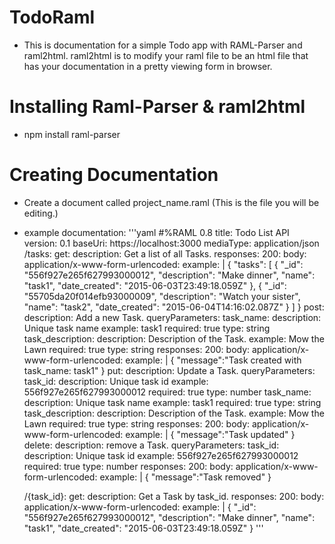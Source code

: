 # TodoRaml
- This is documentation for a simple Todo app with RAML-Parser and raml2html. raml2html is to modify your raml file to be an html file that has your documentation in a pretty viewing form in browser.

# Installing Raml-Parser & raml2html
- npm install raml-parser

# Creating Documentation 
- Create a document called project_name.raml (This is the file you will be editing.) 
- example documentation:
'''yaml
#%RAML 0.8
title:  Todo List API
version: 0.1
baseUri: https://localhost:3000
mediaType:  application/json
/tasks:
  get:
    description: Get a list of all Tasks.
    responses:
      200:
        body:
          application/x-www-form-urlencoded:
            example: |
              {
                "tasks": [
                  {
                    "_id": "556f927e265f627993000012",
                    "description": "Make dinner",
                    "name": "task1",
                    "date_created": "2015-06-03T23:49:18.059Z"
                  },
                  {
                    "_id": "55705da20f014efb93000009",
                    "description": "Watch your sister",
                    "name": "task2",
                    "date_created": "2015-06-04T14:16:02.087Z"
                  }
                ]
              }
  post:
    description: Add a new Task.
    queryParameters:
      task_name:
        description: Unique task name
        example: task1
        required: true
        type: string
      task_description:
        description: Description of the Task.
        example: Mow the Lawn
        required: true
        type: string
    responses:
       200:
         body:
           application/x-www-form-urlencoded:
             example: |
               {
                 "message":"Task created with task_name: task1"
               } 
  put:
    description: Update a Task.
    queryParameters:
      task_id:
        description: Unique task id
        example: 556f927e265f627993000012
        required: true
        type: number
      task_name:
        description: Unique task name
        example: task1
        required: true
        type: string
      task_description:
        description: Description of the Task.
        example: Mow the Lawn
        required: true
        type: string
    responses:
       200:
         body:
           application/x-www-form-urlencoded:
             example: |
               {
                 "message":"Task updated"
               }
  delete:
    description: remove a Task.
    queryParameters:
      task_id:
        description: Unique task id
        example: 556f927e265f627993000012
        required: true
        type: number
    responses:
       200:
         body:
           application/x-www-form-urlencoded:
             example: |
               {
                 "message":"Task removed"
               }
  
  /{task_id}:
    get:
      description: Get a Task by task_id.
      responses:
         200:
           body:
             application/x-www-form-urlencoded:
               example: |
                 {
                   "_id": "556f927e265f627993000012",
                   "description": "Make dinner",
                   "name": "task1",
                   "date_created": "2015-06-03T23:49:18.059Z"
                 }
'''



